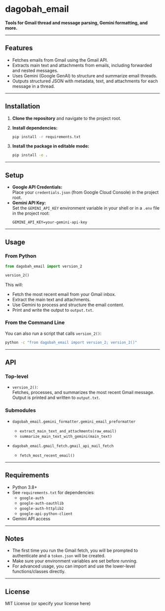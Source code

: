 # dagobah_email

**Tools for Gmail thread and message parsing, Gemini formatting, and more.**

---

## Features

- Fetches emails from Gmail using the Gmail API.
- Extracts main text and attachments from emails, including forwarded and nested messages.
- Uses Gemini (Google GenAI) to structure and summarize email threads.
- Outputs structured JSON with metadata, text, and attachments for each message in a thread.

---

## Installation

1. **Clone the repository** and navigate to the project root.

2. **Install dependencies:**
   ```bash
   pip install -r requirements.txt
   ```

3. **Install the package in editable mode:**
   ```bash
   pip install -e .
   ```

---

## Setup

- **Google API Credentials:**  
  Place your `credentials.json` (from Google Cloud Console) in the project root.
- **Gemini API Key:**  
  Set the `GEMINI_API_KEY` environment variable in your shell or in a `.env` file in the project root:
  ```
  GEMINI_API_KEY=your-gemini-api-key
  ```

---

## Usage

### **From Python**

```python
from dagobah_email import version_2

version_2()
```

This will:
- Fetch the most recent email from your Gmail inbox.
- Extract the main text and attachments.
- Use Gemini to process and structure the email content.
- Print and write the output to `output.txt`.

### **From the Command Line**

You can also run a script that calls `version_2()`:
```bash
python -c "from dagobah_email import version_2; version_2()"
```

---

## API

### **Top-level**

- `version_2()`:  
  Fetches, processes, and summarizes the most recent Gmail message.  
  Output is printed and written to `output.txt`.

### **Submodules**

- `dagobah_email.gemini_formatter.gemini_email_preformatter`
  - `extract_main_text_and_attachments(raw_email)`
  - `summarize_main_text_with_gemini(main_text)`

- `dagobah_email.gmail_fetch.gmail_api_mail_fetch`
  - `fetch_most_recent_email()`

---

## Requirements

- Python 3.8+
- See `requirements.txt` for dependencies:
  - `google-auth`
  - `google-auth-oauthlib`
  - `google-auth-httplib2`
  - `google-api-python-client`
- Gemini API access

---

## Notes

- The first time you run the Gmail fetch, you will be prompted to authenticate and a `token.json` will be created.
- Make sure your environment variables are set before running.
- For advanced usage, you can import and use the lower-level functions/classes directly.

---

## License

MIT License (or specify your license here) 